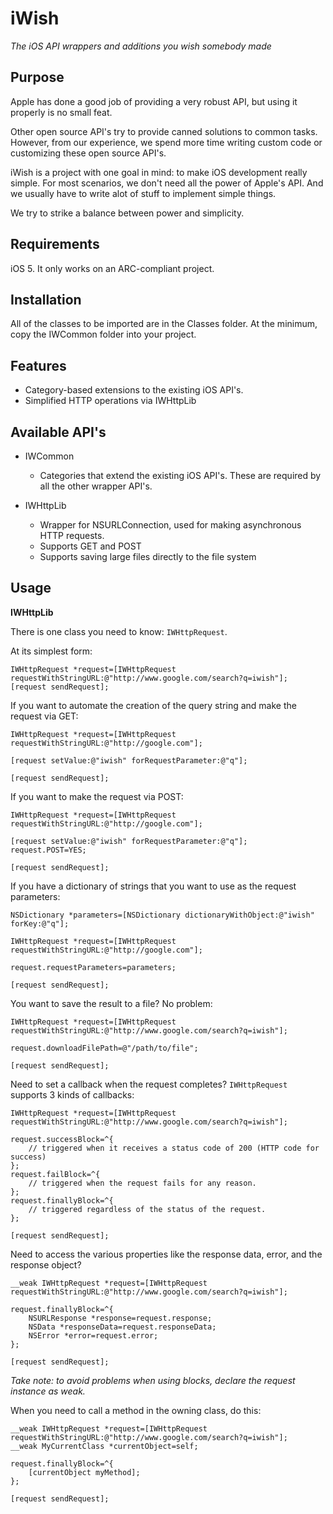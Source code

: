 iWish
====

_The iOS API wrappers and additions you wish somebody made_


Purpose
------------

Apple has done a good job of providing a very robust API, but using it properly is no small feat.

Other open source API's try to provide canned solutions to common tasks. However, from our experience, we spend more time writing custom code or customizing these open source API's.

iWish is a project with one goal in mind: to make iOS development really simple. For most scenarios, we don't need all the power of Apple's API. And we usually have to write alot of stuff to implement simple things.

We try to strike a balance between power and simplicity.


Requirements
-------------------

iOS 5. It only works on an ARC-compliant project.


Installation
---------------

All of the classes to be imported are in the Classes folder. At the minimum, copy the IWCommon folder into your project.


Features
------------

* Category-based extensions to the existing iOS API's.
* Simplified HTTP operations via IWHttpLib


Available API's
--------------------

*	IWCommon
	*	Categories that extend the existing iOS API's. These are required by all the other wrapper API's.
	
*	IWHttpLib
	*	Wrapper for NSURLConnection, used for making asynchronous HTTP requests.
	*	Supports GET and POST
	*	Supports saving large files directly to the file system


Usage
---------

**IWHttpLib**

There is one class you need to know: `IWHttpRequest`.

At its simplest form:

	IWHttpRequest *request=[IWHttpRequest requestWithStringURL:@"http://www.google.com/search?q=iwish"];
	[request sendRequest];

If you want to automate the creation of the query string and make the request via GET:

	IWHttpRequest *request=[IWHttpRequest requestWithStringURL:@"http://google.com"];
	
	[request setValue:@"iwish" forRequestParameter:@"q"];
	
	[request sendRequest];

If you want to make the request via POST:

	IWHttpRequest *request=[IWHttpRequest requestWithStringURL:@"http://google.com"];
	
	[request setValue:@"iwish" forRequestParameter:@"q"];
	request.POST=YES;
	
	[request sendRequest];
	
If you have a dictionary of strings that you want to use as the request parameters:

	NSDictionary *parameters=[NSDictionary dictionaryWithObject:@"iwish" forKey:@"q"];
	
	IWHttpRequest *request=[IWHttpRequest requestWithStringURL:@"http://google.com"];
	
	request.requestParameters=parameters;
	
	[request sendRequest];

You want to save the result to a file? No problem:

	IWHttpRequest *request=[IWHttpRequest requestWithStringURL:@"http://www.google.com/search?q=iwish"];
	
	request.downloadFilePath=@"/path/to/file";
	
	[request sendRequest];

Need to set a callback when the request completes? `IWHttpRequest` supports 3 kinds of callbacks:

	IWHttpRequest *request=[IWHttpRequest requestWithStringURL:@"http://www.google.com/search?q=iwish"];

	request.successBlock=^{
		// triggered when it receives a status code of 200 (HTTP code for success)
	};
	request.failBlock=^{
		// triggered when the request fails for any reason.
	};
	request.finallyBlock=^{
		// triggered regardless of the status of the request.
	};
	
	[request sendRequest];

Need to access the various properties like the response data, error, and the response object?

	__weak IWHttpRequest *request=[IWHttpRequest requestWithStringURL:@"http://www.google.com/search?q=iwish"];

	request.finallyBlock=^{
		NSURLResponse *response=request.response;
		NSData *responseData=request.responseData;
		NSError *error=request.error;
	};
	
	[request sendRequest];

_Take note: to avoid problems when using blocks, declare the request instance as weak._

When you need to call a method in the owning class, do this:

	__weak IWHttpRequest *request=[IWHttpRequest requestWithStringURL:@"http://www.google.com/search?q=iwish"];
	__weak MyCurrentClass *currentObject=self;

	request.finallyBlock=^{
		[currentObject myMethod];
	};
	
	[request sendRequest];